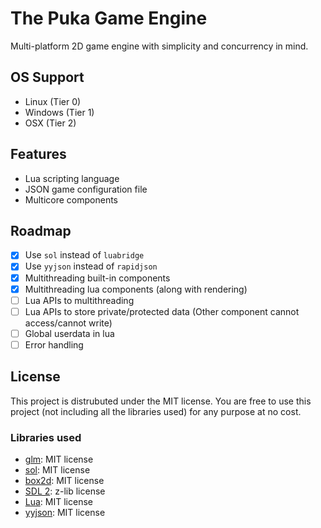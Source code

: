 # The Puka Game Engine

Multi-platform 2D game engine with simplicity and concurrency in mind.

## OS Support

- Linux (Tier 0)
- Windows (Tier 1)
- OSX (Tier 2)

## Features

- Lua scripting language
- JSON game configuration file
- Multicore components

## Roadmap

- [x] Use `sol` instead of `luabridge`
- [x] Use `yyjson` instead of `rapidjson`
- [x] Multithreading built-in components
- [x] Multithreading lua components (along with rendering)
- [ ] Lua APIs to multithreading
- [ ] Lua APIs to store private/protected data (Other component cannot access/cannot write)
- [ ] Global userdata in lua
- [ ] Error handling

## License

This project is distrubuted under the MIT license. You are free to use this project (not including all the libraries used) for any purpose at no cost.

### Libraries used

- [glm](https://github.com/g-truc/glm): MIT license
- [sol](https://github.com/ThePhD/sol2): MIT license
- [box2d](https://github.com/erincatto/box2d): MIT license
- [SDL 2](https://www.libsdl.org): z-lib license
- [Lua](https://www.lua.org/): MIT license
- [yyjson](https://github.com/ibireme/yyjson): MIT license
